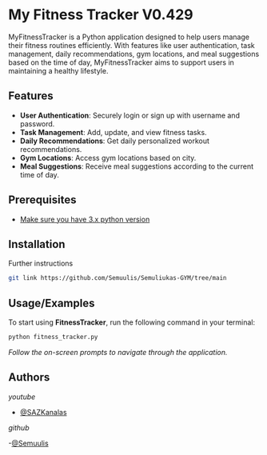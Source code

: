 
# My Fitness Tracker V0.429

MyFitnessTracker is a Python application designed to help users manage their fitness routines efficiently. With features like user authentication, task management, daily recommendations, gym locations, and meal suggestions based on the time of day, MyFitnessTracker aims to support users in maintaining a healthy lifestyle.




## Features

- **User Authentication**: Securely login or sign up with username and password.
- **Task Management**: Add, update, and view fitness tasks.
- **Daily Recommendations**: Get daily personalized workout recommendations.
- **Gym Locations**: Access gym locations based on city.
- **Meal Suggestions**: Receive meal suggestions according to the current time of day.


## Prerequisites

 - [Make sure you have 3.x python version](https://www.python.org/downloads/)



## Installation

Further instructions

```bash
git link https://github.com/Semuulis/Semuliukas-GYM/tree/main
```
    
## Usage/Examples
To start using **FitnessTracker**, run the following command in your terminal:
```python
python fitness_tracker.py
```

*Follow the on-screen prompts to navigate through the application.*
## Authors
*youtube*
- [@SAZKanalas](https://www.youtube.com/watch?v=2zElhV9uOeo&ab_channel=SAZKanalas)

*github*

-[@Semuulis](https://github.com/Semuulis)

